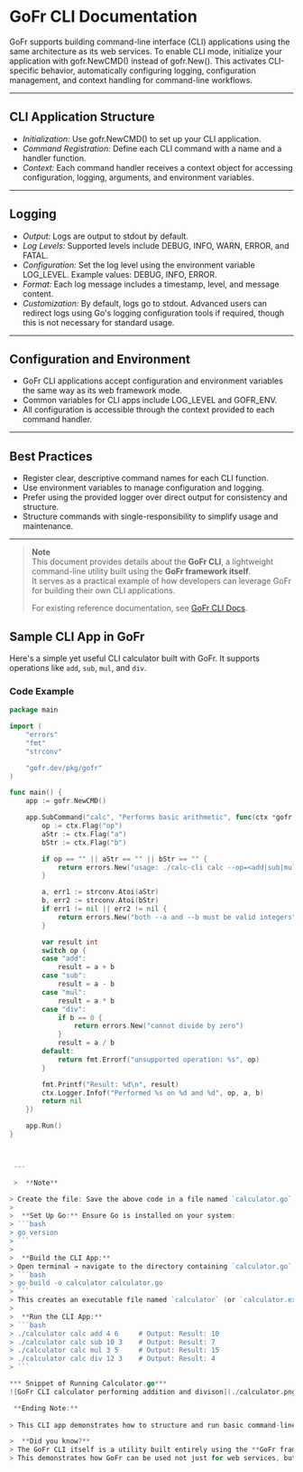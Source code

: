 # GoFr CLI Documentation

GoFr supports building command-line interface (CLI) applications using the same architecture as its web services. To enable CLI mode, initialize your application with gofr.NewCMD() instead of gofr.New(). This activates CLI-specific behavior, automatically configuring logging, configuration management, and context handling for command-line workflows.

 ---

## CLI Application Structure

- *Initialization:* Use gofr.NewCMD() to set up your CLI application.
- *Command Registration:* Define each CLI command with a name and a handler function.
- *Context:* Each command handler receives a context object for accessing configuration, logging, arguments, and environment variables.

 ---

## Logging

- *Output:* Logs are output to stdout by default.
- *Log Levels:* Supported levels include DEBUG, INFO, WARN, ERROR, and FATAL.
- *Configuration:* Set the log level using the environment variable LOG_LEVEL. Example values: DEBUG, INFO, ERROR.
- *Format:* Each log message includes a timestamp, level, and message content.
- *Customization:* By default, logs go to stdout. Advanced users can redirect logs using Go's logging configuration tools if required, though this is not necessary for standard usage.

 ---

## Configuration and Environment

- GoFr CLI applications accept configuration and environment variables the same way as its web framework mode.
- Common variables for CLI apps include LOG_LEVEL and GOFR_ENV.
- All configuration is accessible through the context provided to each command handler.

 ---

## Best Practices

- Register clear, descriptive command names for each CLI function.
- Use environment variables to manage configuration and logging.
- Prefer using the provided logger over direct output for consistency and structure.
- Structure commands with single-responsibility to simplify usage and maintenance.

 ---
 > **Note**  
> This document provides details about the **GoFr CLI**, a lightweight command-line utility built using the **GoFr framework itself**.  
> It serves as a practical example of how developers can leverage GoFr for building their own CLI applications.  
>  
> For existing reference documentation, see [GoFr CLI Docs](https://gofr.dev/docs/references/gofrcli).


 ## Sample CLI App in GoFr

Here's a simple yet useful CLI calculator built with GoFr. It supports operations like `add`, `sub`, `mul`, and `div`.

### Code Example

```go
package main

import (
	"errors"
	"fmt"
	"strconv"

	"gofr.dev/pkg/gofr"
)

func main() {
	app := gofr.NewCMD()

	app.SubCommand("calc", "Performs basic arithmetic", func(ctx *gofr.Context) error {
		op := ctx.Flag("op")
		aStr := ctx.Flag("a")
		bStr := ctx.Flag("b")

		if op == "" || aStr == "" || bStr == "" {
			return errors.New("usage: ./calc-cli calc --op=<add|sub|mul|div> --a=<num1> --b=<num2>")
		}

		a, err1 := strconv.Atoi(aStr)
		b, err2 := strconv.Atoi(bStr)
		if err1 != nil || err2 != nil {
			return errors.New("both --a and --b must be valid integers")
		}

		var result int
		switch op {
		case "add":
			result = a + b
		case "sub":
			result = a - b
		case "mul":
			result = a * b
		case "div":
			if b == 0 {
				return errors.New("cannot divide by zero")
			}
			result = a / b
		default:
			return fmt.Errorf("unsupported operation: %s", op)
		}

		fmt.Printf("Result: %d\n", result)
		ctx.Logger.Infof("Performed %s on %d and %d", op, a, b)
		return nil
	})

	app.Run()
}



 ---

 >  **Note**

> Create the file: Save the above code in a file named `calculator.go`.  
>  
>  **Set Up Go:** Ensure Go is installed on your system:  
> ```bash
> go version
> ```  
>  
>  **Build the CLI App:**  
> Open terminal → navigate to the directory containing `calculator.go` → run:  
> ```bash
> go build -o calculator calculator.go
> ```  
> This creates an executable file named `calculator` (or `calculator.exe` on Windows).  
>  
>  **Run the CLI App:**  
> ```bash
> ./calculator calc add 4 6     # Output: Result: 10  
> ./calculator calc sub 10 3    # Output: Result: 7  
> ./calculator calc mul 3 5     # Output: Result: 15  
> ./calculator calc div 12 3    # Output: Result: 4
> ```

*** Snippet of Running Calculator.go***
![GoFr CLI calculator performing addition and divison](./calculator.png)

 **Ending Note:**
   
> This CLI app demonstrates how to structure and run basic command-line utilities using Go. You can enhance it further by adding error handling, more operations, or using third-party CLI libraries like Cobra for advanced features.

>  **Did you know?**  
> The GoFr CLI itself is a utility built entirely using the **GoFr framework**.  
> This demonstrates how GoFr can be used not just for web services, but also for building powerful command-line tools.
